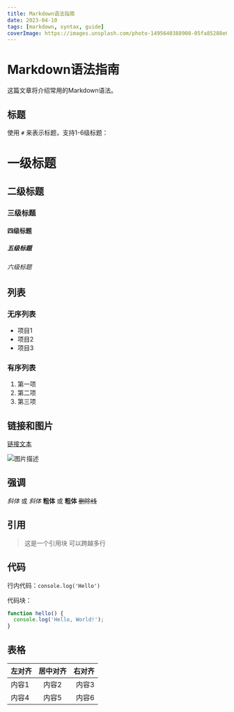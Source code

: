 ```yaml
---
title: Markdown语法指南
date: 2023-04-10
tags: [markdown, syntax, guide]
coverImage: https://images.unsplash.com/photo-1495640388908-05fa85288e61?ixlib=rb-4.0.3&ixid=M3wxMjA3fDB8MHxwaG90by1wYWdlfHx8fGVufDB8fHx8fA%3D%3D&auto=format&fit=crop&w=1200&q=80
---
```


# Markdown语法指南

这篇文章将介绍常用的Markdown语法。

## 标题

使用 `#` 来表示标题，支持1-6级标题：

# 一级标题
## 二级标题
### 三级标题
#### 四级标题
##### 五级标题
###### 六级标题

## 列表

### 无序列表

- 项目1
- 项目2
- 项目3

### 有序列表

1. 第一项
2. 第二项
3. 第三项

## 链接和图片

[链接文本](https://example.com)

![图片描述](https://example.com/image.jpg)

## 强调

*斜体* 或 _斜体_
**粗体** 或 __粗体__
~~删除线~~

## 引用

> 这是一个引用块
> 可以跨越多行

## 代码

行内代码：`console.log('Hello')`

代码块：
```javascript
function hello() {
  console.log('Hello, World!');
}
```

## 表格

| 左对齐 | 居中对齐 | 右对齐 |
| :----- | :-----: | -----: |
| 内容1  | 内容2   | 内容3  |
| 内容4  | 内容5   | 内容6  |